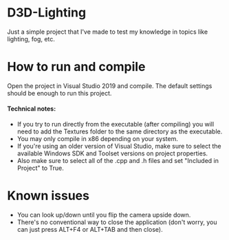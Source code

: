 # D3D-Lighting
 Just a simple project that I've made to test my knowledge in topics like lighting, fog, etc.

# How to run and compile
Open the project in Visual Studio 2019 and compile. The default settings should be enough to run this project.

#### Technical notes:
- If you try to run directly from the executable (after compiling) you will need to add the Textures folder to the same directory as the executable.
- You may only compile in x86 depending on your system.
- If you're using an older version of Visual Studio, make sure to select the available Windows SDK and Toolset versions on project properties.
- Also make sure to select all of the .cpp and .h files and set "Included in Project" to True.

# Known issues
- You can look up/down until you flip the camera upside down.
- There's no conventional way to close the application (don't worry, you can just press ALT+F4 or ALT+TAB and then close).
